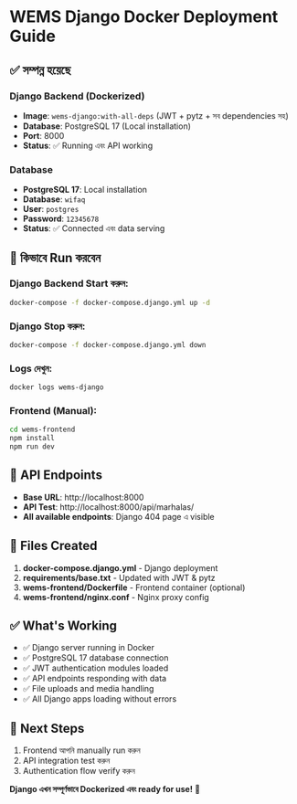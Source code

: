 # WEMS Django Docker Deployment Guide

## ✅ সম্পন্ন হয়েছে

### Django Backend (Dockerized)
- **Image**: `wems-django:with-all-deps` (JWT + pytz + সব dependencies সহ)
- **Database**: PostgreSQL 17 (Local installation)
- **Port**: 8000
- **Status**: ✅ Running এবং API working

### Database
- **PostgreSQL 17**: Local installation
- **Database**: `wifaq`
- **User**: `postgres`
- **Password**: `12345678`
- **Status**: ✅ Connected এবং data serving

## 🚀 কিভাবে Run করবেন

### Django Backend Start করুন:
```bash
docker-compose -f docker-compose.django.yml up -d
```

### Django Stop করুন:
```bash
docker-compose -f docker-compose.django.yml down
```

### Logs দেখুন:
```bash
docker logs wems-django
```

### Frontend (Manual):
```bash
cd wems-frontend
npm install
npm run dev
```

## 🔧 API Endpoints

- **Base URL**: http://localhost:8000
- **API Test**: http://localhost:8000/api/marhalas/
- **All available endpoints**: Django 404 page এ visible

## 📁 Files Created

1. **docker-compose.django.yml** - Django deployment
2. **requirements/base.txt** - Updated with JWT & pytz
3. **wems-frontend/Dockerfile** - Frontend container (optional)
4. **wems-frontend/nginx.conf** - Nginx proxy config

## ✅ What's Working

- ✅ Django server running in Docker
- ✅ PostgreSQL 17 database connection
- ✅ JWT authentication modules loaded
- ✅ API endpoints responding with data
- ✅ File uploads and media handling
- ✅ All Django apps loading without errors

## 🎯 Next Steps

1. Frontend আপনি manually run করুন
2. API integration test করুন
3. Authentication flow verify করুন

**Django এখন সম্পূর্ণভাবে Dockerized এবং ready for use!** 🎉